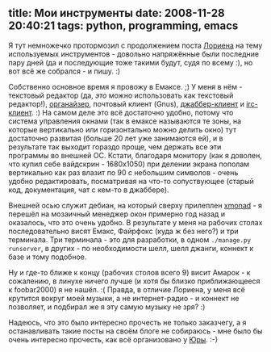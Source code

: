 title: Мои инструменты
date: 2008-11-28 20:40:21
tags: python, programming, emacs
----


Я тут немножечко протормозил с продолжением поста [Лориена][1] на тему используемых инструментов - довольно напряжённые были последние пару дней (да и последующие тоже такими будут, судя по всему :), но вот всё же собрался - и пишу. :)<!--more-->

Собственно основное время я провожу в Емаксе. ;) У меня в нём - текстовый редактор (да, *это* можно использовать как текстовый редактор!), [органайзер][2], почтовый клиент (Gnus), [джаббер-клиент][3] и [irc-клиент][4]. :) На самом деле это всё достаточно удобно, потому что система управления окнами (так в емаксе называются те зоны, на которые вертикально или горизонтально можно делить окно) тут достаточно развитая (больше 20 лет уже занимаются ей), и в результате так выходит гораздо проще, чем держать все эти программы во внешней ОС. Кстати, благодаря монитору (как я доволен, что купил себе вайдскрин - 1680х1050) при делении экрана пополам вертикально как раз влазит по 90 с небольшим символов - очень удобно редактировать, посматривая на что-то сопуствующее (старый код, документация, чат с кем-то в джаббере).

Внешней осью служит дебиан, на который сверху прилеплен [xmonad][] - я перешёл на мозаичный менеджер окон примерно год назад и оказалось, что это очень удобно. В результате у меня на рабочих столах последовательно висят Емакс, Файрфокс (куда ж без него?) и три терминала. Три терминала - это для разработки, в одном `./manage.py runserver`, в других - по необходимости шелл, шелл джанги, коннект к базе и тому подобное.

Ну и где-то ближе к концу (рабочих столов всего 9) висит Амарок - к сожалению, в линухе ничего лучше (и хотя бы близко приближающееся к foobar2000) я не нашёл. :( Правда, в отличие Лориена, у меня всё крутится вокруг моей музыки, а не интернет-радио - и коннект не позволяет, и подбирал же я эту самую музыку не зря? :)

Надеюсь, что это было интересно прочесть не только заказчегу, а я останавливать такие посты на своём блоге не собираюсь - мне было бы очень интересно прочесть, как всё организовано у [Юры][10]. :-)

[1]: http://web-brains.com/2008/11/24/rabochee-okruzhenie/
[2]: http://orgmode.org/ "Домен прикольный :)"
[3]: http://emacs-jabber.sf.net/
[4]: http://www.nongnu.org/circe/
[10]: http://pyobject.ru/
[xmonad]: http://xmonad.org/
